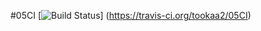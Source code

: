 #05CI
[![Build Status](https://travis-ci.org/tookaa/05CI.png?branch=master)]
(https://travis-ci.org/tookaa2/05CI)